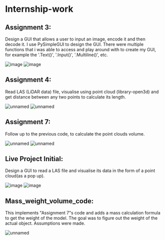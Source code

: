 # Internship-work

## Assignment 3:
Design a GUI that allows a user to input an image,
encode it and then decode it.
I use PySimpleGUI to design the GUI. There were multiple
functions that i was able to access and play around with
to create my GUI, for example the '.Text()', '.Input()',
'.Multiline()', etc.

![image](https://user-images.githubusercontent.com/117454176/208176853-f40dccf8-524d-4038-8079-b59a21908142.png)
![image](https://user-images.githubusercontent.com/117454176/208176934-21ff00d6-f289-4b18-87c7-d5a50dc1750d.png)


## Assignment 4:
Read LAS (LiDAR data) file, visualise using point cloud (library-open3d)
and get distance between any two points to calculate its length.

![unnamed](https://user-images.githubusercontent.com/117454176/208175351-45f69261-dd39-4687-bc4f-88e603324b16.png)
![unnamed](https://user-images.githubusercontent.com/117454176/208175372-91eba834-564e-43d8-877f-143b83ac312e.png)

## Assignment 7:
Follow up to the previous code, to calculate the point clouds volume.

![unnamed](https://user-images.githubusercontent.com/117454176/208175556-82047e76-afac-4248-837d-c8d397bbd163.png)
![unnamed](https://user-images.githubusercontent.com/117454176/208175564-e9b6a065-46c9-4ba8-a219-d07e90f60e9c.png)

## Live Project Initial:
Design a GUI to read a LAS file and visualise its data in the form of a point cloud(as a pop up).

![image](https://user-images.githubusercontent.com/117454176/208175911-75258dac-86d9-4232-a833-0b33bee57168.png)
![image](https://user-images.githubusercontent.com/117454176/208175954-6942ce02-9bd8-4ba9-b01a-a2df6a6121e6.png)


## Mass_weight_volume_code:
This implements "Assignment 7"s code and adds a mass calculation formula to get the weight of the model.
The goal was to figure out the weight of the actual object. Assumptions were made.

![unnamed](https://user-images.githubusercontent.com/117454176/208176071-fa86af97-8932-44fe-9211-ab2957bb2bb1.png)
